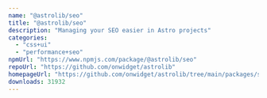 ```yaml
---
name: "@astrolib/seo"
title: "@astrolib/seo"
description: "Managing your SEO easier in Astro projects"
categories:
  - "css+ui"
  - "performance+seo"
npmUrl: "https://www.npmjs.com/package/@astrolib/seo"
repoUrl: "https://github.com/onwidget/astrolib"
homepageUrl: "https://github.com/onwidget/astrolib/tree/main/packages/seo"
downloads: 31932
---
```

